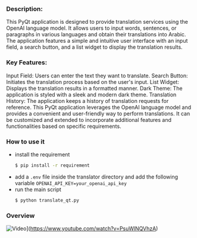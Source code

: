 ### Description:
This PyQt application is designed to provide translation services using the OpenAI language model. It allows users to input words, sentences, or paragraphs in various languages and obtain their translations into Arabic. The application features a simple and intuitive user interface with an input field, a search button, and a list widget to display the translation results.

### Key Features:

Input Field: Users can enter the text they want to translate.
Search Button: Initiates the translation process based on the user's input.
List Widget: Displays the translation results in a formatted manner.
Dark Theme: The application is styled with a sleek and modern dark theme.
Translation History: The application keeps a history of translation requests for reference.
This PyQt application leverages the OpenAI language model and provides a convenient and user-friendly way to perform translations. It can be customized and extended to incorporate additional features and functionalities based on specific requirements.

### How to use it
- install the requirement 
    ```bash
    $ pip install -r requirement
    ```
- add a `.env` file inside the translator directory and add the following variable `OPENAI_API_KEY=your_openai_api_key`
- run the main script 
    ```bash
    $ python translate_qt.py
    ```

### Overview
![Video](https://img.youtube.com/vi/PsuWlNQVhzA/0.jpg)](https://www.youtube.com/watch?v=PsuWlNQVhzA)
